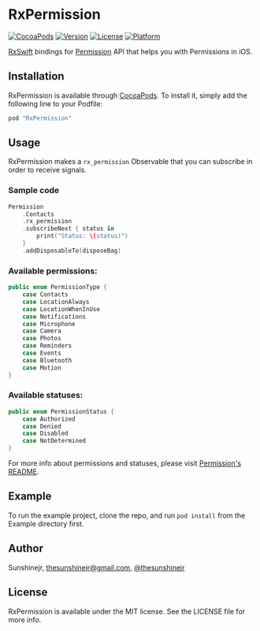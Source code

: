 # RxPermission

[![CocoaPods](https://img.shields.io/cocoapods/v/RxPermission.svg)](https://github.com/sunshinejr/RxPermission)
[![Version](https://img.shields.io/cocoapods/v/RxPermission.svg?style=flat)](http://cocoapods.org/pods/RxPermission)
[![License](https://img.shields.io/cocoapods/l/RxPermission.svg?style=flat)](http://cocoapods.org/pods/RxPermission)
[![Platform](https://img.shields.io/cocoapods/p/RxPermission.svg?style=flat)](http://cocoapods.org/pods/RxPermission)

[RxSwift](https://github.com/ReactiveX/RxSwift) bindings for [Permission](https://github.com/delba/Permission) API that helps you with Permissions in iOS.

## Installation

RxPermission is available through [CocoaPods](http://cocoapods.org). To install
it, simply add the following line to your Podfile:

```ruby
pod "RxPermission"
```

## Usage

RxPermission makes a `rx_permission` Observable that you can subscribe in order to receive signals.

### Sample code
```swift
Permission
    .Contacts
    .rx_permission
    .subscribeNext { status in
        print("Status: \(status)")
    }
    .addDisposableTo(disposeBag)
```

### Available permissions:
```swift
public enum PermissionType {
    case Contacts
    case LocationAlways
    case LocationWhenInUse
    case Notifications
    case Microphone
    case Camera
    case Photos
    case Reminders
    case Events
    case Bluetooth
    case Motion
}
```

### Available statuses:
```swift
public enum PermissionStatus {
    case Authorized
    case Denied
    case Disabled
    case NotDetermined
}
```

For more info about permissions and statuses, please visit [Permission's README](https://github.com/delba/Permission#permission).

## Example

To run the example project, clone the repo, and run `pod install` from the Example directory first.

## Author

Sunshinejr, thesunshinejr@gmail.com, <a href="https://twitter.com/thesunshinejr">@thesunshinejr</a>

## License

RxPermission is available under the MIT license. See the LICENSE file for more info.
